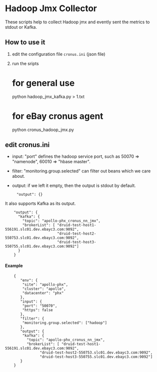 # Hadoop Jmx Collector

These scripts help to collect Hadoop jmx and evently sent the metrics to stdout or Kafka. 

## How to use it
  
  1. edit the configuration file `cronus.ini` (json file)
     
  2. run the sripts
  
        # for general use
        python hadoop_jmx_kafka.py > 1.txt
        # for eBay cronus agent
        python cronus_hadoop_jmx.py
      
## edit cronus.ini

* input: "port" defines the hadoop service port, such as 50070 => "namenode", 60010 => "hbase master".

* filter: "monitoring.group.selected" can filter out beans which we care about. 

* output: if we left it empty, then the output is stdout by default. 

        "output": {}
        
It also supports Kafka as its output. 

        "output": {
          "kafka": {
            "topic": "apollo-phx_cronus_nn_jmx",
            "brokerList": [ "druid-test-host1-556191.slc01.dev.ebayc3.com:9092",
                            "druid-test-host2-550753.slc01.dev.ebayc3.com:9092",
                            "druid-test-host3-550755.slc01.dev.ebayc3.com:9092"]
          }
        }
      
#### Example
        {
           "env": {
            "site": "apollo-phx",
            "cluster": "apollo",
            "datacenter": "phx"
           },
           "input": {
            "port": "50070",
            "https": false
           },
           "filter": {
            "monitoring.group.selected": ["hadoop"]
           },
           "output": {
            "kafka": {
              "topic": "apollo-phx_cronus_nn_jmx",
              "brokerList": [ "druid-test-host1-556191.slc01.dev.ebayc3.com:9092",
                    "druid-test-host2-550753.slc01.dev.ebayc3.com:9092",
                    "druid-test-host3-550755.slc01.dev.ebayc3.com:9092"]
           }
        }

